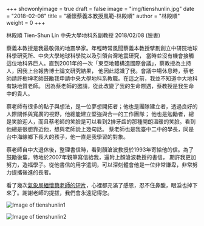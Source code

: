 +++
showonlyimage = true
draft = false
image = "img/tienshunlin.jpg"
date = "2018-02-08"
title = "緬懷蔡義本教授風範-林殿順"
author = "林殿順"
weight = 0
+++

林殿順 Tien-Shun Lin
中央大學地科系副教授
2018/02/08 (臉書)

<!--more-->

蔡義本教授是我最敬佩的地震學家。年輕時常風聞蔡義本教授擘劃創立中研院地球科學研究所、中央大學地球科學院以及引領台灣地震研究，
當時並沒有機會接觸這位地科界巨人。直到2001年的一次「東亞地體構造國際會議」，蔡教授為主持人，因我上台報告博士論文研究結果，
他因此認識了我。會議中場休息時，蔡老師請許樹坤老師鼓勵我申請中央大學地科系教職。在這之前，我並不知道中大地科有缺地質老師。
因為蔡老師的邀請，從此改變了我的生命際遇，蔡教授是我生命中的貴人。

蔡老師有很多的點子與想法，是一位夢想開拓者；他也是團隊建立者，透過良好的人際關係與寬廣的視野，他總能建立堅強與合一的工作團隊；
他也是勉勵者，總是笑臉迎人，而且蔡老師的笑臉是可以看到2排牙齒的那種開朗溫暖的笑臉。看到他總是很想靠近他，想與老師說上幾句話。
蔡老師也是我臺中二中的學長，同是台中海線鄉下長大的孩子，他一直是我學習的對象。

蔡老師自中大退休後，整理書信時，看到顏滄波教授於1993年寄給他的信。為了鼓勵後輩，特地於2007年親筆寫信給我，還附上顏滄波教授的書信，
期許我更加努力，造福學子。從他書信的用字遣詞，可以深刻體會他是一位非常謙卑，非常努力提攜後進的長者。

看了幾次[氣象局緬懷蔡老師的短片](https://www.youtube.com/watch?v=iNbcn365SxI)，心裡都充滿了感恩，忍不住鼻酸，眼淚也掉下來了。謝謝老師的提拔，我們會永遠記得您。




![Image of tienshunlin1](../../img/tienshunlin01.jpg)

![Image of tienshunlin2](../../img/tienshunlin02.jpg)



